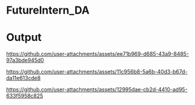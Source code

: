 # FutureIntern_DA

# Output

https://github.com/user-attachments/assets/ee71b969-d685-43a9-8485-97a3bde945d0

https://github.com/user-attachments/assets/11c956b8-5a6b-40d3-b67d-da11e613cde8

https://github.com/user-attachments/assets/12995dae-cb2d-4410-ad95-633f5958c825
